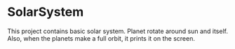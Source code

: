 # SolarSystem

This project contains basic solar system. Planet rotate around sun and itself. Also, when the planets make a full orbit, it prints it on the screen. 
